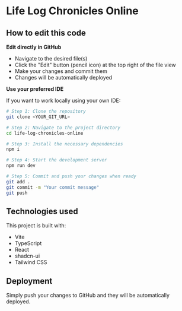 # Life Log Chronicles Online

## How to edit this code

**Edit directly in GitHub**

- Navigate to the desired file(s)
- Click the "Edit" button (pencil icon) at the top right of the file view
- Make your changes and commit them
- Changes will be automatically deployed

**Use your preferred IDE**

If you want to work locally using your own IDE:

```sh
# Step 1: Clone the repository
git clone <YOUR_GIT_URL>

# Step 2: Navigate to the project directory
cd life-log-chronicles-online

# Step 3: Install the necessary dependencies
npm i

# Step 4: Start the development server
npm run dev

# Step 5: Commit and push your changes when ready
git add .
git commit -m "Your commit message"
git push
```

## Technologies used

This project is built with:

- Vite
- TypeScript
- React
- shadcn-ui
- Tailwind CSS

## Deployment

Simply push your changes to GitHub and they will be automatically deployed.
